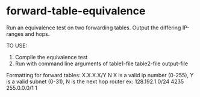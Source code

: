 forward-table-equivalence
=========================

Run an equivalence test on two forwarding tables. Output the differing IP-ranges and hops.

TO USE:
1. Compile the equivalence test
2. Run with command line arguments of table1-file table2-file output-file

Formatting for forward tables:
X.X.X.X/Y N
X is a valid ip number (0-255), Y is a valid subnet (0-31), N is the next hop router
ex:
128.192.1.0/24 4235
255.0.0.0/1 1

